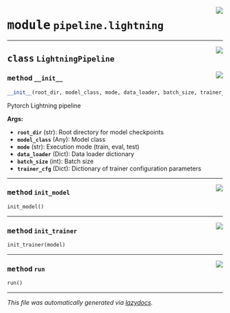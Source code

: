 <!-- markdownlint-disable -->

<a href="../../src/pipeline/lightning.py#L0"><img align="right" style="float:right;" src="https://img.shields.io/badge/-source-cccccc?style=flat-square"></a>

# <kbd>module</kbd> `pipeline.lightning`






---

<a href="../../src/pipeline/lightning.py#L6"><img align="right" style="float:right;" src="https://img.shields.io/badge/-source-cccccc?style=flat-square"></a>

## <kbd>class</kbd> `LightningPipeline`




<a href="../../src/pipeline/lightning.py#L7"><img align="right" style="float:right;" src="https://img.shields.io/badge/-source-cccccc?style=flat-square"></a>

### <kbd>method</kbd> `__init__`

```python
__init__(root_dir, model_class, mode, data_loader, batch_size, trainer_cfg)
```

Pytorch Lightning pipeline 



**Args:**
 
 - <b>`root_dir`</b> (str):  Root directory for model checkpoints 
 - <b>`model_class`</b> (Any):  Model class 
 - <b>`mode`</b> (str):  Execution mode (train, eval, test) 
 - <b>`data_loader`</b> (Dict):  Data loader dictionary 
 - <b>`batch_size`</b> (int):  Batch size 
 - <b>`trainer_cfg`</b> (Dict):  Dictionary of trainer configuration parameters 




---

<a href="../../src/pipeline/lightning.py#L31"><img align="right" style="float:right;" src="https://img.shields.io/badge/-source-cccccc?style=flat-square"></a>

### <kbd>method</kbd> `init_model`

```python
init_model()
```





---

<a href="../../src/pipeline/lightning.py#L34"><img align="right" style="float:right;" src="https://img.shields.io/badge/-source-cccccc?style=flat-square"></a>

### <kbd>method</kbd> `init_trainer`

```python
init_trainer(model)
```





---

<a href="../../src/pipeline/lightning.py#L51"><img align="right" style="float:right;" src="https://img.shields.io/badge/-source-cccccc?style=flat-square"></a>

### <kbd>method</kbd> `run`

```python
run()
```








---

_This file was automatically generated via [lazydocs](https://github.com/ml-tooling/lazydocs)._

